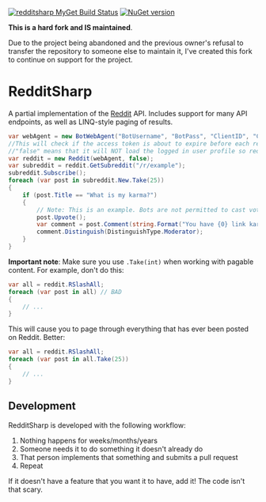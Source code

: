 [![redditsharp MyGet Build Status](https://www.myget.org/BuildSource/Badge/redditsharp?identifier=038d3763-6401-4c84-b579-f5134e1c8efd)](https://www.myget.org/) [![NuGet version](https://badge.fury.io/nu/redditsharp.svg)](https://badge.fury.io/nu/redditsharp)

**This is a hard fork and IS maintained**. 

Due to the project being abandoned and the previous owner's refusal to transfer the repository to someone else to maintain it, I've created this fork to continue on support for the project.

# RedditSharp

A partial implementation of the [Reddit](http://reddit.com) API. Includes support for many API endpoints, as well as
LINQ-style paging of results.

```csharp
var webAgent = new BotWebAgent("BotUsername", "BotPass", "ClientID", "ClientSecret", "RedirectUri");
//This will check if the access token is about to expire before each request and automatically request a new one for you
//"false" means that it will NOT load the logged in user profile so reddit.User will be null
var reddit = new Reddit(webAgent, false);
var subreddit = reddit.GetSubreddit("/r/example");
subreddit.Subscribe();
foreach (var post in subreddit.New.Take(25))
{
    if (post.Title == "What is my karma?")
    {
        // Note: This is an example. Bots are not permitted to cast votes automatically.
        post.Upvote();
        var comment = post.Comment(string.Format("You have {0} link karma!", post.Author.LinkKarma));
        comment.Distinguish(DistinguishType.Moderator);
    }
}
```

**Important note**: Make sure you use `.Take(int)` when working with pagable content. For example, don't do this:

```csharp
var all = reddit.RSlashAll;
foreach (var post in all) // BAD
{
    // ...
}
```

This will cause you to page through everything that has ever been posted on Reddit. Better:

```csharp
var all = reddit.RSlashAll;
foreach (var post in all.Take(25))
{
    // ...
}
```

## Development

RedditSharp is developed with the following workflow:

1. Nothing happens for weeks/months/years
2. Someone needs it to do something it doesn't already do
3. That person implements that something and submits a pull request
4. Repeat

If it doesn't have a feature that you want it to have, add it! The code isn't that scary.
